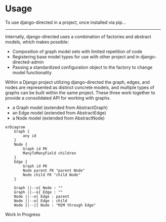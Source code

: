 # Usage

To use django-directed in a project, once installed via pip...

---

Internally, django-directed uses a combination of factories and abstract models, which makes possible:

- Composition of graph model sets with limited repetition of code
- Registering base model types for use with other project and in django-directed-admin
- Passing a standardized configuration object to the factory to change model functionality

Within a Django project utilizing django-directed the graph, edges, and nodes are represented as distinct concrete models, and multiple types of graphs can be built within the same project. These three work together to provide a consolidated API for working with graphs.

- a Graph model (extended from AbstractGraph)
- an Edge model (extended from AbstractEdge)
- a Node model (extended from AbstractNode)

```{mermaid}
erDiagram
    Graph {
        any id
    }
    Node {
        Graph id PK
        ManyToManyField children
    }
    Edge {
        Graph id PK
        Node parent FK "parent Node"
        Node child FK "child Node"
    }

    Graph ||--o{ Node : ""
    Graph ||--o{ Edge : ""
    Node ||--o{ Edge : parent
    Node ||--o{ Edge : child
    Node }|--|{ Node : "M2M through Edge"
```

Work In Progress
